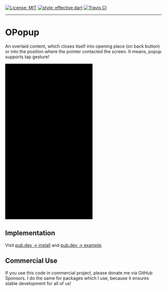 <a href="https://opensource.org/licenses/MIT"><img src="https://img.shields.io/badge/license-MIT-yellow.svg" alt="License: MIT"></a>
<a href="https://github.com/tenhobi/effective_dart"><img src="https://img.shields.io/badge/style-effective_dart-blue.svg" alt="style: effective dart"></a>
<a href="https://travis-ci.org/github/owczaro/o_popup"><img src="https://travis-ci.org/owczaro/o_popup.svg?branch=master" alt="Travis CI"></a>

---


# OPopup

An overlaid content, which closes itself into opening place (on back button) or into the position where the pointer contacted the screen. It means, popup supports tap gesture!

<img src="https://raw.githubusercontent.com/owczaro/o_popup/master/example/o_popup_demo.gif" height="500">


## Implementation

Visit [pub.dev -> install](https://pub.dev/packages/o_popup/install) and [pub.dev -> example](https://pub.dev/packages/o_popup/example).


## Commercial Use

If you use this code in commercial project, please donate me via GitHub Sponsors. I do the same for packages which I use, because it ensures stable development for all of us!
